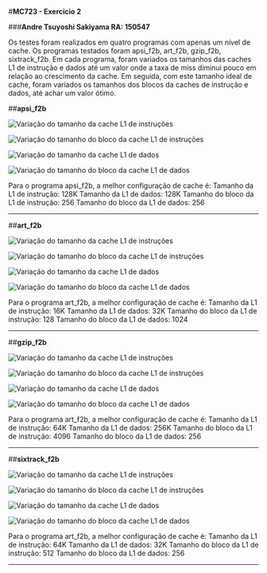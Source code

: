
#**MC723 - Exercicio 2**

###**Andre Tsuyoshi Sakiyama RA: 150547**

Os testes foram realizados em quatro programas com apenas um nível de cache. Os programas testados foram apsi_f2b, art_f2b, gzip_f2b, sixtrack_f2b.
Em cada programa, foram variados os tamanhos das caches L1 de instrução e dados até um valor onde a taxa de miss diminui pouco em relação ao crescimento da cache. Em seguida, com este tamanho ideal de cache, foram variados os tamanhos dos blocos da caches de instrução e dados, até achar um valor ótimo.

##**apsi_f2b**

![Variação do tamanho da cache L1 de instruções](https://github.com/Dekkoh/MC723/blob/master/exercicio2/apsi_f2b_L1_inst_size.png)

![Variação do tamanho do bloco da cache L1 de instruções](https://github.com/Dekkoh/MC723/blob/master/exercicio2/apsi_f2b_L1_inst_block_size.png)

![Variação do tamanho da cache L1 de dados](https://github.com/Dekkoh/MC723/blob/master/exercicio2/apsi_f2b_L1_data_size.png)

![Variação do tamanho do bloco da cache L1 de dados](https://github.com/Dekkoh/MC723/blob/master/exercicio2/apsi_f2b_L1_data_block_size.png)

Para o programa apsi_f2b, a melhor configuração de cache é:
Tamanho da L1 de instrução: 128K
Tamanho da L1 de dados: 128K
Tamanho do bloco da L1 de instrução: 256
Tamanho do bloco da L1 de dados: 256


----------


##**art_f2b**

![Variação do tamanho da cache L1 de instruções](https://github.com/Dekkoh/MC723/blob/master/exercicio2/art_f2b_L1_inst._size.png)

![Variação do tamanho do bloco da cache L1 de instruções](https://github.com/Dekkoh/MC723/blob/master/exercicio2/art_f2b_L1_inst._block_size.png)

![Variação do tamanho da cache L1 de dados](https://github.com/Dekkoh/MC723/blob/master/exercicio2/art_f2b_L1_data_size.png)

![Variação do tamanho do bloco da cache L1 de dados](https://github.com/Dekkoh/MC723/blob/master/exercicio2/art_f2b_L1_data_block_size.png)

Para o programa art_f2b, a melhor configuração de cache é:
Tamanho da L1 de instrução: 16K
Tamanho da L1 de dados: 32K
Tamanho do bloco da L1 de instrução: 128
Tamanho do bloco da L1 de dados: 1024

----------

##**gzip_f2b**

![Variação do tamanho da cache L1 de instruções](https://github.com/Dekkoh/MC723/blob/master/exercicio2/gzip_L1_inst._size.png)

![Variação do tamanho do bloco da cache L1 de instruções](https://github.com/Dekkoh/MC723/blob/master/exercicio2/gzip_L1_inst._block_size.png)

![Variação do tamanho da cache L1 de dados](https://github.com/Dekkoh/MC723/blob/master/exercicio2/gzip_L1_data_size.png)

![Variação do tamanho do bloco da cache L1 de dados](https://github.com/Dekkoh/MC723/blob/master/exercicio2/gzip_L1_data_block_size.png)

Para o programa art_f2b, a melhor configuração de cache é:
Tamanho da L1 de instrução: 64K
Tamanho da L1 de dados: 256K
Tamanho do bloco da L1 de instrução: 4096
Tamanho do bloco da L1 de dados: 256


----------

##**sixtrack_f2b**

![Variação do tamanho da cache L1 de instruções](https://github.com/Dekkoh/MC723/blob/master/exercicio2/sixtrack_L1_inst._size.png)

![Variação do tamanho do bloco da cache L1 de instruções](https://github.com/Dekkoh/MC723/blob/master/exercicio2/sixtrack_L1_inst._block_size.png)

![Variação do tamanho da cache L1 de dados](https://github.com/Dekkoh/MC723/blob/master/exercicio2/sixtrack_L1_data_size.png)

![Variação do tamanho do bloco da cache L1 de dados](https://github.com/Dekkoh/MC723/blob/master/exercicio2/siztrack_L1_data_block_size.png)

Para o programa art_f2b, a melhor configuração de cache é:
Tamanho da L1 de instrução: 64K
Tamanho da L1 de dados: 32K
Tamanho do bloco da L1 de instrução: 512
Tamanho do bloco da L1 de dados: 256


----------